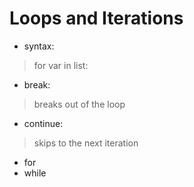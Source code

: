 # Loops and Iterations
- syntax:		
> for var in list:

- break:		
>breaks out of the loop

- continue:	
>skips to the next iteration

- for
- while
